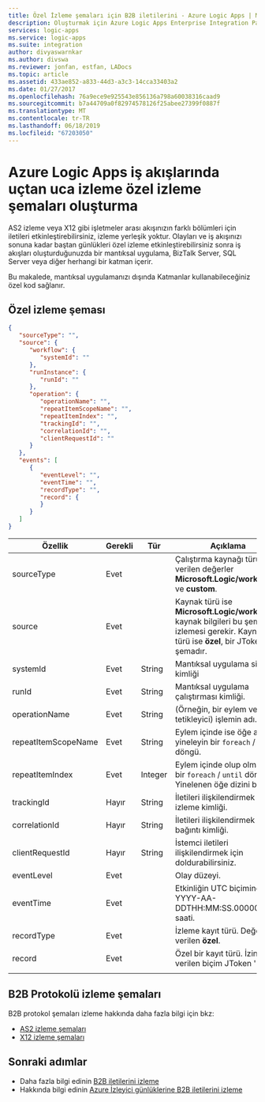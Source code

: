 ```yaml
---
title: Özel İzleme şemaları için B2B iletilerini - Azure Logic Apps | Microsoft Docs
description: Oluşturmak için Azure Logic Apps Enterprise Integration Pack ile tümleştirme hesaplarındaki B2B iletilerini izleme özel izleme şemaları
services: logic-apps
ms.service: logic-apps
ms.suite: integration
author: divyaswarnkar
ms.author: divswa
ms.reviewer: jonfan, estfan, LADocs
ms.topic: article
ms.assetid: 433ae852-a833-44d3-a3c3-14cca33403a2
ms.date: 01/27/2017
ms.openlocfilehash: 76a9ece9e925543e856136a798a60038316caad9
ms.sourcegitcommit: b7a44709a0f82974578126f25abee27399f0887f
ms.translationtype: MT
ms.contentlocale: tr-TR
ms.lasthandoff: 06/18/2019
ms.locfileid: "67203050"
---
```

# <a name="create-custom-tracking-schemas-that-monitor-end-to-end-workflows-in-azure-logic-apps"></a>Azure Logic Apps iş akışlarında uçtan uca izleme özel izleme şemaları oluşturma

AS2 izleme veya X12 gibi işletmeler arası akışınızın farklı bölümleri için iletileri etkinleştirebilirsiniz, izleme yerleşik yoktur. Olayları ve iş akışınızı sonuna kadar baştan günlükleri özel izleme etkinleştirebilirsiniz sonra iş akışları oluşturduğunuzda bir mantıksal uygulama, BizTalk Server, SQL Server veya diğer herhangi bir katman içerir. 

Bu makalede, mantıksal uygulamanızı dışında Katmanlar kullanabileceğiniz özel kod sağlanır. 

## <a name="custom-tracking-schema"></a>Özel izleme şeması

```json
{
   "sourceType": "",
   "source": {
      "workflow": {
         "systemId": ""
      },
      "runInstance": {
         "runId": ""
      },
      "operation": {
         "operationName": "",
         "repeatItemScopeName": "",
         "repeatItemIndex": "",
         "trackingId": "",
         "correlationId": "",
         "clientRequestId": ""
      }
   },
   "events": [
      {
         "eventLevel": "",
         "eventTime": "",
         "recordType": "",
         "record": {                
         }
      }
   ]
}
```

| Özellik | Gerekli | Tür | Açıklama |
| --- | --- | --- | --- |
| sourceType | Evet |   | Çalıştırma kaynağı türü. İzin verilen değerler **Microsoft.Logic/workflows** ve **custom**. |
| source | Evet |   | Kaynak türü ise **Microsoft.Logic/workflows**, kaynak bilgileri bu şemayı izlemesi gerekir. Kaynak türü ise **özel**, bir JToken şemadır. |
| systemId | Evet | String | Mantıksal uygulama sistem kimliği |
| runId | Evet | String | Mantıksal uygulama çalıştırması kimliği. |
| operationName | Evet | String | (Örneğin, bir eylem veya tetikleyici) işlemin adı. |
| repeatItemScopeName | Evet | String | Eylem içinde ise öğe adı yineleyin bir `foreach` / `until` döngü. |
| repeatItemIndex | Evet | Integer | Eylem içinde olup olmadığını bir `foreach` / `until` döngü. Yinelenen öğe dizini belirtir. |
| trackingId | Hayır | String | İletileri ilişkilendirmek için izleme kimliği. |
| correlationId | Hayır | String | İletileri ilişkilendirmek için bağıntı kimliği. |
| clientRequestId | Hayır | String | İstemci iletileri ilişkilendirmek için doldurabilirsiniz. |
| eventLevel | Evet |   | Olay düzeyi. |
| eventTime | Evet |   | Etkinliğin UTC biçiminde YYYY-AA-DDTHH:MM:SS.00000Z saati. |
| recordType | Evet |   | İzleme kayıt türü. Değer izin verilen **özel**. |
| record | Evet |   | Özel bir kayıt türü. İzin verilen biçim JToken ' dir. |
||||

## <a name="b2b-protocol-tracking-schemas"></a>B2B Protokolü izleme şemaları

B2B protokol şemaları izleme hakkında daha fazla bilgi için bkz:

* [AS2 izleme şemaları](../logic-apps/logic-apps-track-integration-account-as2-tracking-schemas.md)   
* [X12 izleme şemaları](logic-apps-track-integration-account-x12-tracking-schema.md)

## <a name="next-steps"></a>Sonraki adımlar

* Daha fazla bilgi edinin [B2B iletilerini izleme](logic-apps-monitor-b2b-message.md)
* Hakkında bilgi edinin [Azure İzleyici günlüklerine B2B iletilerini izleme](../logic-apps/logic-apps-track-b2b-messages-omsportal.md)
